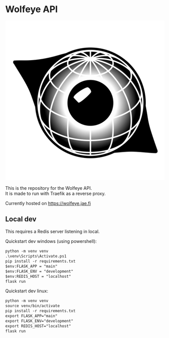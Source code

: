 # Wolfeye API

![Wolfeye Logo](docs/logo.svg)

This is the repository for the Wolfeye API.  
It is made to run with Traefik as a reverse proxy.

Currently hosted on https://wolfeye.jae.fi

## Local dev

This requires a Redis server listening in local.

Quickstart dev windows (using powershell):
```
python -m venv venv
.\venv\Scripts\Activate.ps1
pip install -r requirements.txt
$env:FLASK_APP = "main"
$env:FLASK_ENV = "development"
$env:REDIS_HOST = "localhost"
flask run
```

Quickstart dev linux:
```
python -m venv venv
source venv/bin/activate
pip install -r requirements.txt
export FLASK_APP="main"
export FLASK_ENV="development"
export REDIS_HOST="localhost"
flask run
```
